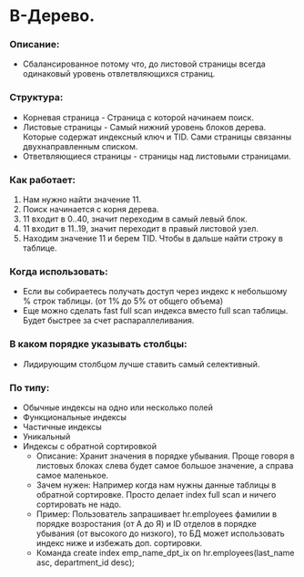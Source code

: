 # B-Дерево.

### Описание: 
  - Сбалансированное потому что, до листовой страницы всегда одинаковый уровень отвлетвляющихся страниц. 

### Структура: 
  - Корневая страница - Страница с которой начинаем поиск. 
  - Листовые страницы - Самый нижний уровень блоков дерева. Которые содержат индексный ключ и TID. Сами страницы связанны двухнаправленным списком.
  - Ответвляющиеся страницы - страницы над листовыми страницами.
  
### Как работает: 
  1. Нам нужно найти значение 11.
  2. Поиск начинается с корня дерева.
  3. 11 входит в 0..40, значит переходим в самый левый блок.
  4. 11 входит в 11..19, значит переходит в правый листовой узел.
  5. Находим значение 11 и берем TID. Чтобы в дальше найти строку в таблице.

### Когда использовать:
  - Если вы собираетесь получать доступ через индекс к небольшому % строк таблицы. (от 1% до 5% от общего объема)
  - Еще можно сделать fast full scan индекса вместо full scan таблицы. Будет быстрее за счет распараллеливания.
  
### В каком порядке указывать столбцы: 
  - Лидирующим столбцом лучше ставить самый селективный.
  
### По типу: 
  - Обычные индексы на одно или несколько полей
  - Функциональные индексы
  - Частичные индексы
  - Уникальный
  - Индексы с обратной сортировкой
    - Описание: Хранит значения в порядке убывания. Проще говоря в листовых блоках слева будет самое большое значение, а справа самое маленькое.
	- Зачем нужен: Например когда нам нужны данные таблицы в обратной сортировке. Просто делает index full scan и ничего сортировать не надо.
	- Пример: Пользователь запрашивает hr.employees фамилии в порядке возростания (от А до Я) и ID отделов в порядке убывания (от высокого до низкого), то БД может использовать индекс ниже и избежать доп. сортировки.
	- Команда create index emp_name_dpt_ix on hr.employees(last_name asc, department_id desc);